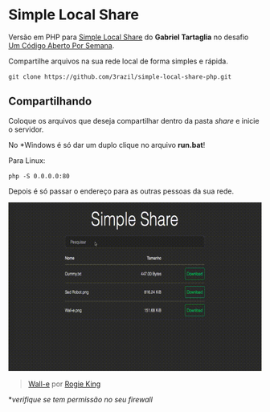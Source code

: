 # Simple Local Share
Versão em PHP para [Simple Local Share](https://github.com/grntartaglia/simple-local-share) do **Gabriel Tartaglia** no desafio [Um Código Aberto Por Semana](http://cappu.com.br/).

Compartilhe arquivos na sua rede local de forma simples e rápida.

```shell
git clone https://github.com/3razil/simple-local-share-php.git
```

## Compartilhando

Coloque os arquivos que deseja compartilhar dentro da pasta  _share_ e inicie o servidor. 

No \*Windows é só dar um duplo clique no arquivo **run.bat**! 


Para Linux:

```shell
php -S 0.0.0.0:80
```

Depois é só passar o endereço para as outras pessoas da sua rede.

![Simple Local Share](demo.gif)

> [Wall-e](https://dribbble.com/shots/2357921-Wall-e) por [Rogie King](https://dribbble.com/rogie)

\**verifique se tem permissão no seu firewall*
